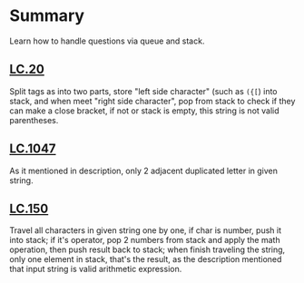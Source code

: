 # Summary
Learn how to handle questions via queue and stack.

## [LC.20](https://leetcode.com/problems/valid-parentheses/description/)
Split tags as into two parts, store "left side character" (such as `({[`) into stack, and when meet "right side character", pop from stack to check if they can make a close bracket, if not or stack is empty, this string is not valid parentheses.

## [LC.1047](https://leetcode.com/problems/remove-all-adjacent-duplicates-in-string/description/)
As it mentioned in description, only 2 adjacent duplicated letter in given string.

## [LC.150](https://leetcode.com/problems/evaluate-reverse-polish-notation/description/)
Travel all characters in given string one by one, if char is number, push it into stack;
if it's operator, pop 2 numbers from stack and apply the math operation, then push result back to stack;
when finish traveling the string, only one element in stack, that's the result, as the description mentioned that input string is valid arithmetic expression.
